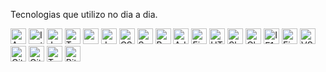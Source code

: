 
Tecnologias que utilizo no dia a dia.
<br>
<div align="left">
  <img src="https://cdn.jsdelivr.net/gh/devicons/devicon/icons/angularjs/angularjs-original.svg" alt="Angular" title="Angular" height="25" />
  <img src="https://cdn.jsdelivr.net/gh/devicons/devicon/icons/ionic/ionic-original.svg" alt="Ionic" title="Ionic" height="25" />
  <img src="https://cdn.jsdelivr.net/gh/devicons/devicon/icons/javascript/javascript-original.svg" alt="Javascript" title="Javascript" height="25" />
  <img src="https://cdn.jsdelivr.net/gh/devicons/devicon/icons/typescript/typescript-original.svg" alt="Typescript" title="Typescript" height="25" />
  <img src="https://cdn.jsdelivr.net/gh/devicons/devicon/icons/npm/npm-original-wordmark.svg" alt="npm" title="npm" height="25" />
  <img src="https://cdn.jsdelivr.net/gh/devicons/devicon/icons/jquery/jquery-original.svg" alt="Jquery" title="Jquery" height="25" />
  <img src="https://cdn.jsdelivr.net/gh/devicons/devicon/icons/css3/css3-original.svg" alt="CSS" title="CSS" height="25" />
  <img src="https://cdn.jsdelivr.net/gh/devicons/devicon/icons/sass/sass-original.svg" alt="Sass" title="Sass" height="25" />
  <img src="https://cdn.jsdelivr.net/gh/devicons/devicon/icons/bootstrap/bootstrap-original.svg" alt="Bootstrap" title="Bootstrap" height="25" />
  <img src="https://cdn.jsdelivr.net/gh/devicons/devicon/icons/xd/xd-plain.svg" alt="Adobe Xd" title="Adobe Xd" height="25" />
  <img src="https://cdn.jsdelivr.net/gh/devicons/devicon/icons/figma/figma-original.svg" alt="Figma" title="Figma" height="25" />
  <img src="https://cdn.jsdelivr.net/gh/devicons/devicon/icons/html5/html5-original.svg" alt="HTML 5" title="HTML 5" height="25" />
  <img src="https://cdn.jsdelivr.net/gh/devicons/devicon/icons/slack/slack-original.svg" alt="Slack" title="Slack" height="25" />
  <img src="https://cdn.jsdelivr.net/gh/devicons/devicon/icons/chrome/chrome-original.svg" alt="Chrome" title="Chrome" height="25" />
  <img src="https://cdn.jsdelivr.net/gh/devicons/devicon/icons/ie10/ie10-original.svg" alt="IE10" title="IE10" height="25" />
  <img src="https://cdn.jsdelivr.net/gh/devicons/devicon/icons/firefox/firefox-original.svg" alt="Firefox" title="Firefox" height="25" />
  <img src="https://cdn.jsdelivr.net/gh/devicons/devicon/icons/vscode/vscode-original.svg" alt="VSCode" title="VSCode" height="25" />
  <img src="https://cdn.jsdelivr.net/gh/devicons/devicon/icons/git/git-original.svg" alt="Git" title="Git" height="25" />
  <img src="https://cdn.jsdelivr.net/gh/devicons/devicon/icons/github/github-original.svg" alt="Github" title="Github" height="25" />
  <img src="https://cdn.jsdelivr.net/gh/devicons/devicon/icons/trello/trello-plain.svg" alt="Trello" title="Trello" height="25" />
  <img src="https://cdn.jsdelivr.net/gh/devicons/devicon/icons/trello/bitbucket.svg" alt="Bitbucket" title="Bitbucket" height="25" />
</div>

<!--
**baptistellafe/baptistellafe** is a ✨ _special_ ✨ repository because its `README.md` (this file) appears on your GitHub profile.

Here are some ideas to get you started:

- 🔭 I’m currently working on ...
- 🌱 I’m currently learning ...
- 👯 I’m looking to collaborate on ...
- 🤔 I’m looking for help with ...
- 💬 Ask me about ...
- 📫 How to reach me: ...
- 😄 Pronouns: ...
- ⚡ Fun fact: ...
-->
